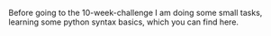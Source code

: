 Before going to the 10-week-challenge I am doing some small tasks, learning some python syntax basics, which you can find here.
